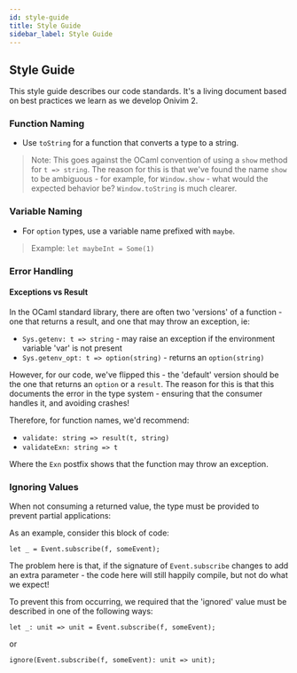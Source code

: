 ```yaml
---
id: style-guide
title: Style Guide
sidebar_label: Style Guide
---
```


## Style Guide

This style guide describes our code standards. It's a living document based on best practices we learn as we develop Onivim 2.

### Function Naming

- Use `toString` for a function that converts a type to a string.

> Note: This goes against the OCaml convention of using a `show` method for `t => string`. The reason for this is that we've found the name `show` to be ambiguous - for example, for `Window.show` - what would the expected behavior be? `Window.toString` is much clearer.

### Variable Naming

- For `option` types, use a variable name prefixed with `maybe`.

> Example: `let maybeInt = Some(1)`

### Error Handling

#### Exceptions vs Result

In the OCaml standard library, there are often two 'versions' of a function - one that returns a result, and one that may throw an exception, ie:

- `Sys.getenv: t => string` - may raise an exception if the environment variable 'var' is not present
- `Sys.getenv_opt: t => option(string)` - returns an `option(string)`

However, for our code, we've flipped this - the 'default' version should be the one that returns an `option` or a `result`. The reason for this is that this documents the error in the type system - ensuring that the consumer handles it, and avoiding crashes!

Therefore, for function names, we'd recommend:

- `validate: string => result(t, string)`
- `validateExn: string => t`

Where the `Exn` postfix shows that the function may throw an exception.

### Ignoring Values

When not consuming a returned value, the type must be provided to prevent partial applications:

As an example, consider this block of code:

```
let _ = Event.subscribe(f, someEvent);
```

The problem here is that, if the signature of `Event.subscribe` changes to add an extra parameter - the code here will still happily compile, but not do what we expect!

To prevent this from occurring, we required that the 'ignored' value must be described in one of the following ways:

```
let _: unit => unit = Event.subscribe(f, someEvent);
```

or

```
ignore(Event.subscribe(f, someEvent): unit => unit);
```
